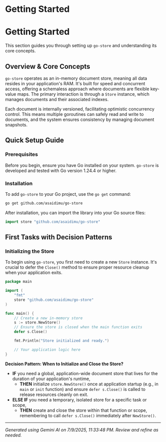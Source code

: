 # Getting Started

# Getting Started

This section guides you through setting up `go-store` and understanding its core concepts.

## Overview & Core Concepts

`go-store` operates as an in-memory document store, meaning all data resides in your application's RAM. It's built for speed and concurrent access, offering a schemaless approach where documents are flexible key-value maps. The primary interaction is through a `Store` instance, which manages documents and their associated indexes.

Each document is internally versioned, facilitating optimistic concurrency control. This means multiple goroutines can safely read and write to documents, and the system ensures consistency by managing document snapshots.

## Quick Setup Guide

### Prerequisites

Before you begin, ensure you have Go installed on your system. `go-store` is developed and tested with Go version 1.24.4 or higher.

### Installation

To add `go-store` to your Go project, use the `go get` command:

```bash
go get github.com/asaidimu/go-store
```

After installation, you can import the library into your Go source files:

```go
import store "github.com/asaidimu/go-store"
```

## First Tasks with Decision Patterns

### Initializing the Store

To begin using `go-store`, you first need to create a new `Store` instance. It's crucial to defer the `Close()` method to ensure proper resource cleanup when your application exits.

```go
package main

import (
	"fmt"
	store "github.com/asaidimu/go-store"
)

func main() {
	// Create a new in-memory store
	s := store.NewStore()
	// Ensure the store is closed when the main function exits
	defer s.Close()

	fmt.Println("Store initialized and ready.")

	// Your application logic here
}
```

**Decision Pattern: When to Initialize and Close the Store?**

*   **IF** you need a global, application-wide document store that lives for the duration of your application's runtime,
    *   **THEN** initialize `store.NewStore()` once at application startup (e.g., in `main` or `init` function) and ensure `defer s.Close()` is called to release resources cleanly on exit.
*   **ELSE IF** you need a temporary, isolated store for a specific task or scope,
    *   **THEN** create and close the store within that function or scope, remembering to call `defer s.Close()` immediately after `NewStore()`.

---
*Generated using Gemini AI on 7/9/2025, 11:33:48 PM. Review and refine as needed.*